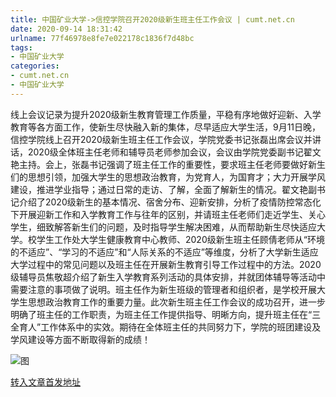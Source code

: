 ```yaml
---
title: 中国矿业大学->信控学院召开2020级新生班主任工作会议 | cumt.net.cn
date: 2020-09-14 18:31:42
urlname: 77f46978e8fe7e022178c1836f7d48bc
tags: 
- 中国矿业大学
categories:
- cumt.net.cn
- 中国矿业大学
---
```

线上会议记录‍为提升2020级新生教育管理工作质量，平稳有序地做好迎新、入学教育等各方面工作，使新生尽快融入新的集体，尽早适应大学生活，9月11日晚，信控学院线上召开2020级新生班主任工作会议，学院党委书记张磊出席会议并讲话，2020级全体班主任老师和辅导员老师参加会议，会议由学院党委副书记翟文艳主持。会上，张磊书记强调了班主任工作的重要性，要求班主任老师要做好新生们的思想引领，加强大学生的思想政治教育，为党育人，为国育才；大力开展学风建设，推进学业指导；通过日常的走访、了解，全面了解新生的情况。翟文艳副书记介绍了2020级新生的基本情况、宿舍分布、迎新安排，分析了疫情防控常态化下开展迎新工作和入学教育工作与往年的区别，并请班主任老师们走近学生、关心学生，细致解答新生们的问题，及时指导学生解决困难，从而帮助新生尽快适应大学。校学生工作处大学生健康教育中心教师、2020级新生班主任顾倩老师从“环境的不适应”、“学习的不适应”和“人际关系的不适应”等维度，分析了大学新生适应大学过程中的常见问题以及班主任在开展新生教育引导工作过程中的方法。2020级辅导员焦敬超介绍了新生入学教育系列活动的具体安排，并就团体辅导等活动中需要注意的事项做了说明。班主任作为新生班级的管理者和组织者，是学校开展大学生思想政治教育工作的重要力量。此次新生班主任工作会议的成功召开，进一步明确了班主任的工作职责，为班主任工作提供指导、明晰方向，提升班主任在“三全育人”工作体系中的实效。期待在全体班主任的共同努力下，学院的班团建设及学风建设等方面不断取得新的成绩！

![图](http://xwzx.cumt.edu.cn/_upload/article/images/43/4f/7125110d483db5e79e6f35ee0c78/cb85b03f-0c3d-401b-b82b-bd7dc46eac14.png)

[转入文章首发地址](http://xwzx.cumt.edu.cn/c4/00/c523a574464/page.htm)